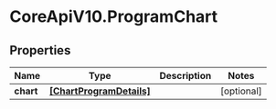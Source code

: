 # CoreApiV10.ProgramChart

## Properties
Name | Type | Description | Notes
------------ | ------------- | ------------- | -------------
**chart** | [**[ChartProgramDetails]**](ChartProgramDetails.md) |  | [optional] 


